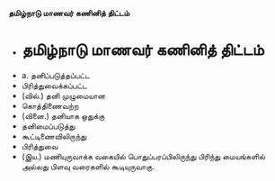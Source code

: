 **தமிழ்நாடு மாணவர் கணினித் திட்டம்**
- # தமிழ்நாடு மாணவர் கணினித் திட்டம்
- a. தனிப்படுத்தப்பட்ட
- பிரித்துவைக்கப்பட்ட
- (வில்.) தனி முழுமையான
- கொத்திணைவற்ற
- (வினை.) தனியாக ஒதுக்கு
- தனிமைப்படுத்து
- கூட்டிணைவிலிருந்து
- பிரித்துவை
- (இய.) மணியுருவாக்க வகையில் பொதுப்பரப்பிலிருந்து பிரிந்து மையங்களில் அல்லது பிளவு வரைகளில் கூடியுருவாகு.

